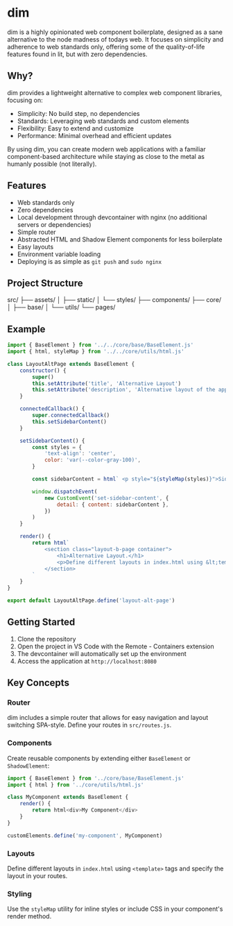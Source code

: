 # dim

dim is a highly opinionated web component boilerplate, designed as a sane alternative to the node madness of todays web. It focuses on simplicity and adherence to web standards only, offering some of the quality-of-life features found in lit, but with zero dependencies.

## Why?

dim provides a lightweight alternative to complex web component libraries, focusing on:

- Simplicity: No build step, no dependencies
- Standards: Leveraging web standards and custom elements
- Flexibility: Easy to extend and customize
- Performance: Minimal overhead and efficient updates

By using dim, you can create modern web applications with a familiar component-based architecture while staying as close to the metal as humanly possible (not literally).

## Features

- Web standards only
- Zero dependencies
- Local development through devcontainer with nginx (no additional servers or dependencies)
- Simple router
- Abstracted HTML and Shadow Element components for less boilerplate
- Easy layouts
- Environment variable loading
- Deploying is as simple as `git push` and `sudo nginx`

## Project Structure

src/
├── assets/
│   ├── static/
│   └── styles/
├── components/
├── core/
│   ├── base/
│   └── utils/
└── pages/

## Example

```javascript
import { BaseElement } from '../../core/base/BaseElement.js'
import { html, styleMap } from '../../core/utils/html.js'

class LayoutAltPage extends BaseElement {
	constructor() {
		super()
		this.setAttribute('title', 'Alternative Layout')
		this.setAttribute('description', 'Alternative layout of the application.')
	}

	connectedCallback() {
		super.connectedCallback()
		this.setSidebarContent()
	}

	setSidebarContent() {
		const styles = {
			'text-align': 'center',
			color: 'var(--color-gray-100)',
		}

		const sidebarContent = html` <p style="${styleMap(styles)}">Sidebar Content.</p> `

		window.dispatchEvent(
			new CustomEvent('set-sidebar-content', {
				detail: { content: sidebarContent },
			})
		)
	}

	render() {
		return html`
			<section class="layout-b-page container">
				<h1>Alternative Layout.</h1>
				<p>Define different layouts in index.html using &lt;template&gt;.</p>
			</section>
		`
	}
}

export default LayoutAltPage.define('layout-alt-page')
```

## Getting Started

1. Clone the repository
2. Open the project in VS Code with the Remote - Containers extension
3. The devcontainer will automatically set up the environment
4. Access the application at `http://localhost:8080`

## Key Concepts

### Router

dim includes a simple router that allows for easy navigation and layout switching SPA-style. Define your routes in `src/routes.js`.

### Components

Create reusable components by extending either `BaseElement` or `ShadowElement`:

```javascript
import { BaseElement } from '../core/base/BaseElement.js'
import { html } from '../core/utils/html.js'

class MyComponent extends BaseElement {
	render() {
		return html<div>My Component</div>
	}
}

customElements.define('my-component', MyComponent)
```

### Layouts

Define different layouts in `index.html` using `<template>` tags and specify the layout in your routes.

### Styling

Use the `styleMap` utility for inline styles or include CSS in your component's render method.